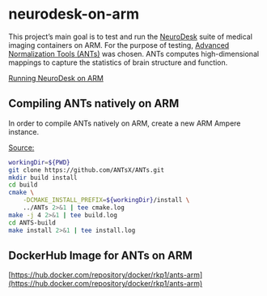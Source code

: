 # neurodesk-on-arm
This project’s main goal is to test and run the [NeuroDesk](https://neurodesk.org) suite of medical imaging containers on ARM. For the purpose of testing, [Advanced Normalization Tools (ANTs)](https://github.com/ANTsX/ANTs) was chosen. ANTs computes high-dimensional mappings to capture the statistics of brain structure and function.

[Running NeuroDesk on ARM](https://github.com/kprohith/neurodesk-on-arm/raw/main/Running%20NeuroDesk%20on%20ARM.pdf)

## Compiling ANTs natively on ARM

In order to compile ANTs natively on ARM, create a new ARM Ampere instance.

[Source:](https://github.com/ANTsX/ANTs/wiki/Compiling-ANTs-on-Linux-and-Mac-OS)

```bash
workingDir=${PWD}
git clone https://github.com/ANTsX/ANTs.git
mkdir build install
cd build
cmake \
    -DCMAKE_INSTALL_PREFIX=${workingDir}/install \
    ../ANTs 2>&1 | tee cmake.log
make -j 4 2>&1 | tee build.log
cd ANTS-build
make install 2>&1 | tee install.log
```

## DockerHub Image for ANTs on ARM

[https://hub.docker.com/repository/docker/rkp1/ants-arm](https://hub.docker.com/repository/docker/rkp1/ants-arm)
